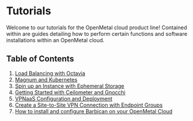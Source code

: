 # Tutorials

Welcome to our tutorials for the OpenMetal cloud product line! Contained within are
guides detailing how to perform certain functions and software installations
within an OpenMetal cloud.

## Table of Contents

1. [Load Balancing with Octavia](lb-with-octavia)
2. [Magnum and Kubernetes](magnum-and-kubernetes)
3. [Spin up an Instance with Ephemeral Storage](ephemeral-storage)
4. [Getting Started with Ceilometer and Gnocchi](getting-started-with-ceilometer-and-gnocchi)
5. [VPNaaS Configuration and Deployment](vpnaas-configure-deploy)
6. [Create a Site-to-Site VPN Connection with Endpoint Groups](create-site-to-site-vpn)
7. [How to install and configure Barbican on your OpenMetal Cloud](install-configure-barbican-openmetal.md)
